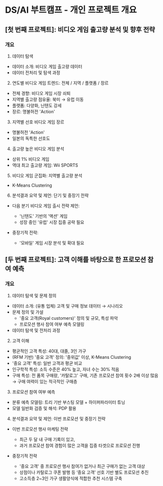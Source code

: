 
# DS/AI 부트캠프 - 개인 프로젝트 개요 

## [첫 번째 프로젝트]: 비디오 게임 출고량 분석 및 향후 전략

### 개요 

1. 데이터 탐색
  - 데이터 소개: 비디오 게임 출고량 데이터
  - 데이터 전처리 및 탐색 과정
  
2. 연도별 비디오 게임 트렌드: 전체 / 지역 / 플랫폼 / 장르 
  - 전체 경향: 비디오 게임 시장 쇠퇴
  - 지역별 출고량 점유율: 북미 → 유럽 이동
  - 플랫폼: 다양화, 닌텐도 강세
  - 장르: 명불허전 'Action'

3. 지역별 선호 비디오 게임 장르
  - 명불허전 'Action'
  - 일본의 독특한 선호도

4. 출고량 높은 비디오 게임 분석
  - 상위 1% 비디오 게임
  - 역대 최고 출고량 게임: Wii SPORTS

5. 비디오 게임 군집화: 지역별 출고량 분석
  - K-Means Clustering

6. 분석결과 요약 및 제언: 단기 및 중장기 전략
  - 다음 분기 비디오 게임 출시 전략 제언:
    - '닌텐도' 기반의 '액션' 게임
    - 성장 중인 '유럽' 시장 집중 공략 필요
    
  - 중장기적 전략:
    - '모바일' 게임 시장 분석 및 확대 필요
 



## [두 번째 프로젝트]: 고객 이해를 바탕으로 한 프로모션 참여 예측 

### 개요

1. 데이터 탐색 및 문제 정의 
  - 데이터 소개: (유통 업체) 고객 및 구매 정보 데이터 → 시나리오 
  - 문제 정의 및 가설
    - '중요 고객(Royal customers)' 정의 및 규모, 특성 파악 
    - 프로모션 행사 참여 여부 예측 모델링
  - 데이터 탐색 및 전처리 과정 
   
2. 고객 이해
  - 평균적인 고객 특성: 40대, 대졸, 3인 가구 
  - (RFM 기반) '중요 고객' 정의: '중위값' 이상,  K-Means Clustering
  - '중요 고객' 특성: 일반 고객과 평균 비교 
  - 인구학적 특성: 소득 수준은 40% 높고, 자녀 수는 30% 적음
  - 구매 특성: 전 품목 구매량, '카탈로그' 구매, 기존 프로모션 참여 횟수 2배 이상 많음 → 구매 여력이 있는 적극적인 구매층 
  
3. 프로모션 참여 여부 예측 
  - 분류 예측 모델링: 트리 기반 부스팅 모델 + 하이퍼파라미터 튜닝 
  - 모델 일반화 검증 및 해석: PDP 활용

4. 분석결과 요약 및 제언: 이번 프로모션 및 중장기 전략 
  - 이번 프로모션 행사 마케팅 전략
    - 최근 두 달 내 구매 기록이 있고, 
    - 과거 프로모션 참여 경험이 많은 고객을 집중 타겟으로 프로모션 진행 
   
  - 중장기적 전략
    - '중요 고객' 중 프로모션 행사 참여가 없거나 최근 구매가 없는 고객 대상  
    - 상점이나 카탈로그 쿠폰 발행 등 ‘중요 고객’ 선호 기반 별도 프로모션 추진 
    - 고소득층 2~3인 가구 생활양식에 적합한 추천 시스템 구축

